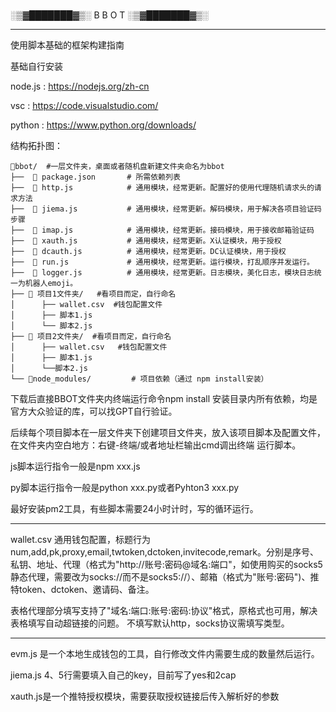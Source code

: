 #
░▒▓███████▓▒░ B B O T ░▒▓███████▓▒░


---
使用脚本基础的框架构建指南

基础自行安装

node.js : https://nodejs.org/zh-cn 

vsc : https://code.visualstudio.com/

python : https://www.python.org/downloads/

结构拓扑图：
```
📁bbot/  #一层文件夹，桌面或者随机盘新建文件夹命名为bbot
├──  📄 package.json       # 所需依赖列表
├──  📄 http.js            # 通用模块，经常更新。配置好的使用代理随机请求头的请求方法
├──  📄 jiema.js           # 通用模块，经常更新。解码模块，用于解决各项目验证码步骤
├──  📄 imap.js            # 通用模块，经常更新。接码模块，用于接收邮箱验证码
├──  📄 xauth.js           # 通用模块，经常更新。X认证模块，用于授权
├──  📄 dcauth.js          # 通用模块，经常更新。DC认证模块，用于授权
├──  📄 run.js             # 通用模块，经常更新。运行模块，打乱顺序并发运行。
├──  📄 logger.js          # 通用模块，经常更新。日志模块，美化日志，模块日志统一为机器人emoji。
├── 📁 项目1文件夹/   #看项目而定，自行命名
│      ├── wallet.csv  #钱包配置文件
│      ├── 脚本1.js  
│      └── 脚本2.js
├── 📁 项目2文件夹/  #看项目而定，自行命名
│      ├── wallet.csv   #钱包配置文件
│      ├── 脚本1.js
│      └──脚本2.js
└── 📁node_modules/         # 项目依赖（通过 npm install安装）
```


下载后直接BBOT文件夹内终端运行命令npm install 安装目录内所有依赖，均是官方大众验证的库，可以找GPT自行验证。

后续每个项目脚本在一层文件夹下创建项目文件夹，放入该项目脚本及配置文件，在文件夹内空白地方：右键-终端/或者地址栏输出cmd调出终端 运行脚本。

js脚本运行指令一般是npm xxx.js

py脚本运行指令一般是python xxx.py或者Pyhton3 xxx.py

最好安装pm2工具，有些脚本需要24小时计时，写的循环运行。


-----------------------------------------------------------------------------------------------------------

wallet.csv 通用钱包配置，标题行为num,add,pk,proxy,email,twtoken,dctoken,invitecode,remark。分别是序号、私钥、地址、代理（格式为"http://账号:密码@域名:端口"，如使用购买的socks5静态代理，需要改为socks://而不是socks5://）、邮箱（格式为"账号:密码")、推特token、dctoken、邀请码、备注。

表格代理部分填写支持了"域名:端口:账号:密码:协议"格式，原格式也可用，解决表格填写自动超链接的问题。
不填写默认http，socks协议需填写类型。

-----------------------------------------------------------------------------------------------------------

evm.js 是一个本地生成钱包的工具，自行修改文件内需要生成的数量然后运行。

jiema.js 4、5行需要填入自己的key，目前写了yes和2cap

xauth.js是一个推特授权模块，需要获取授权链接后传入解析好的参数


